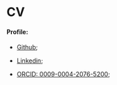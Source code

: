 CV 
====== 

#### Profile: 

- [Github](https://github.com/josephkb87); 

- [Linkedin](https://www.linkedin.com/in/kiyini-joseph-balamazze-04953420/);

- [ORCID: 0009-0004-2076-5200](https://orcid.org/0009-0004-2076-5200);

